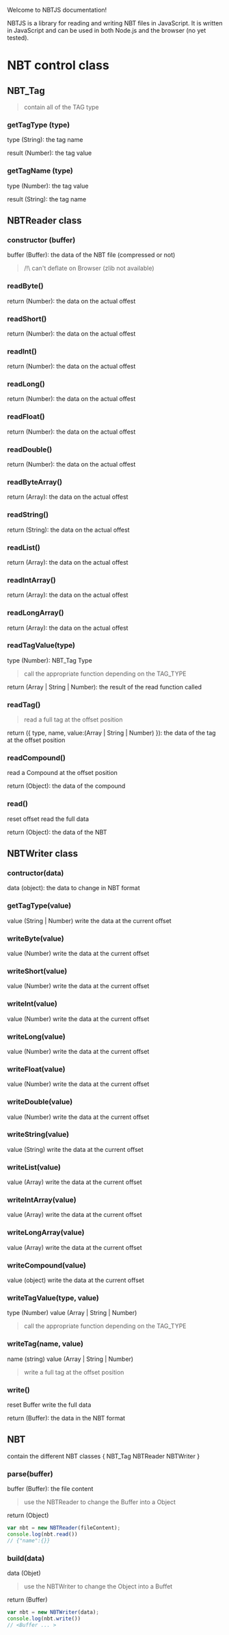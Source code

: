 Welcome to NBTJS documentation!

NBTJS is a library for reading and writing NBT files in JavaScript. It is written in JavaScript and can be used in both Node.js and the browser (no yet tested).

# NBT control class

## NBT_Tag
> contain all of the TAG type

### getTagType (type)
type (String): the tag name

result (Number): the tag value

### getTagName (type)
type (Number): the tag value

result (String): the tag name

## NBTReader class
### constructor (buffer)
buffer (Buffer): the data of the NBT file (compressed or not)
> /!\ can't deflate on Browser (zlib not available)

### readByte()
return (Number): the data on the actual offest

### readShort()
return (Number): the data on the actual offest

### readInt()
return (Number): the data on the actual offest

### readLong()
return (Number): the data on the actual offest

### readFloat()
return (Number): the data on the actual offest

### readDouble()
return (Number): the data on the actual offest

### readByteArray()
return (Array): the data on the actual offest

### readString()
return (String): the data on the actual offest

### readList()
return (Array): the data on the actual offest

### readIntArray()
return (Array): the data on the actual offest

### readLongArray()
return (Array): the data on the actual offest

### readTagValue(type)
type (Number): NBT_Tag Type

> call the appropriate function depending on the TAG_TYPE

return (Array | String | Number): the result of the read function called

### readTag()
> read a full tag at the offset position

return ({ type, name, value:(Array | String | Number) }): the data of the tag at the offset position

### readCompound()
read a Compound at the offset position

return (Object): the data of the compound

### read()
reset offset
read the full data

return (Object): the data of the NBT

## NBTWriter class
### contructor(data)
data (object): the data to change in NBT format

### getTagType(value)
value (String | Number)
write the data at the current offset

### writeByte(value)
value (Number)
write the data at the current offset

### writeShort(value)
value (Number)
write the data at the current offset

### writeInt(value)
value (Number)
write the data at the current offset

### writeLong(value)
value (Number)
write the data at the current offset

### writeFloat(value)
value (Number)
write the data at the current offset

### writeDouble(value)
value (Number)
write the data at the current offset

### writeString(value)
value (String)
write the data at the current offset

### writeList(value)
value (Array)
write the data at the current offset

### writeIntArray(value)
value (Array)
write the data at the current offset

### writeLongArray(value)
value (Array)
write the data at the current offset

### writeCompound(value)
value (object)
write the data at the current offset

### writeTagValue(type, value)
type (Number)
value (Array | String | Number)

> call the appropriate function depending on the TAG_TYPE

### writeTag(name, value)
name (string)
value (Array | String | Number)

> write a full tag at the offset position

### write()
reset Buffer
write the full data

return (Buffer): the data in the NBT format

## NBT
contain the different NBT classes
{
    NBT_Tag
    NBTReader
    NBTWriter
}

### parse(buffer)
buffer (Buffer): the file content
> use the NBTReader to change the Buffer into a Object

return (Object)

```js
var nbt = new NBTReader(fileContent);
console.log(nbt.read())
// {"name":{}}
```

### build(data)
data (Objet)
> use the NBTWriter to change the Object into a Buffet

return (Buffer)

```js
var nbt = new NBTWriter(data);
console.log(nbt.write())
// <Buffer ... >
```